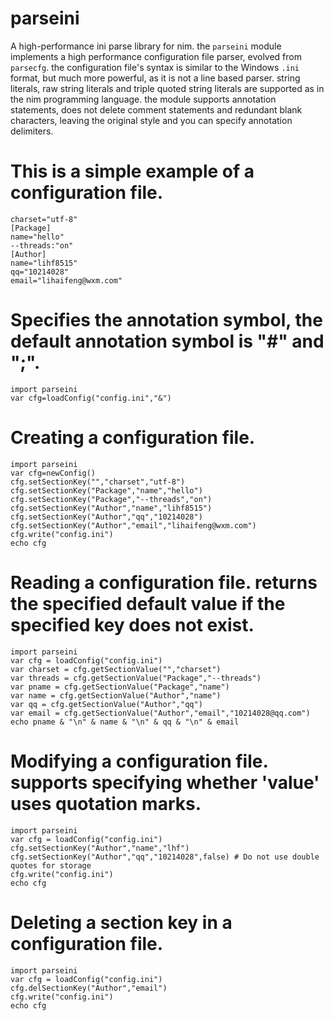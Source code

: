 # parseini
A high-performance ini parse library for nim.
the ``parseini`` module implements a high performance configuration file
parser, evolved from ``parsecfg``.
the configuration file's syntax is similar to the Windows ``.ini``
format, but much more powerful, as it is not a line based parser. string
literals, raw string literals and triple quoted string literals are 
supported as in the nim programming language.
the module supports annotation statements, does not delete comment
statements and redundant blank characters, leaving the original style
and you can specify annotation delimiters.


This is a simple example of a configuration file.
=================================================

    charset="utf-8"
    [Package]
    name="hello"
    --threads:"on"
    [Author]
    name="lihf8515"
    qq="10214028"
    email="lihaifeng@wxm.com"
    
Specifies the annotation symbol, the default annotation symbol is "#" and ";".
==============================================================================

    import parseini
    var cfg=loadConfig("config.ini","&")
    
Creating a configuration file.
==============================

    import parseini
    var cfg=newConfig()
    cfg.setSectionKey("","charset","utf-8")
    cfg.setSectionKey("Package","name","hello")
    cfg.setSectionKey("Package","--threads","on")
    cfg.setSectionKey("Author","name","lihf8515")
    cfg.setSectionKey("Author","qq","10214028")
    cfg.setSectionKey("Author","email","lihaifeng@wxm.com")
    cfg.write("config.ini")
    echo cfg

Reading a configuration file.
returns the specified default value if the specified key does not exist.
========================================================================

    import parseini
    var cfg = loadConfig("config.ini")
    var charset = cfg.getSectionValue("","charset")
    var threads = cfg.getSectionValue("Package","--threads")
    var pname = cfg.getSectionValue("Package","name")
    var name = cfg.getSectionValue("Author","name")
    var qq = cfg.getSectionValue("Author","qq")
    var email = cfg.getSectionValue("Author","email","10214028@qq.com")
    echo pname & "\n" & name & "\n" & qq & "\n" & email

Modifying a configuration file.
supports specifying whether 'value' uses quotation marks.
=========================================================

    import parseini
    var cfg = loadConfig("config.ini")
    cfg.setSectionKey("Author","name","lhf")
    cfg.setSectionKey("Author","qq","10214028",false) # Do not use double quotes for storage
    cfg.write("config.ini")
    echo cfg

Deleting a section key in a configuration file.
===============================================

    import parseini
    var cfg = loadConfig("config.ini")
    cfg.delSectionKey("Author","email")
    cfg.write("config.ini")
    echo cfg
